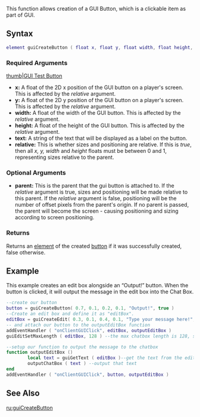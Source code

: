 This function allows creation of a GUI Button, which is a clickable item as part of GUI.

Syntax
------

``` lua
element guiCreateButton ( float x, float y, float width, float height, string text, bool relative, [ element parent = nil ] )
```

### Required Arguments

[thumb|GUI Test Button](/docs/image-button.png.md "wikilink")

-   **x:** A float of the 2D x position of the GUI button on a player's screen. This is affected by the *relative* argument.
-   **y:** A float of the 2D y position of the GUI button on a player's screen. This is affected by the *relative* argument.
-   **width:** A float of the width of the GUI button. This is affected by the *relative* argument.
-   **height:** A float of the height of the GUI button. This is affected by the *relative* argument.
-   **text:** A string of the text that will be displayed as a label on the button.
-   **relative:** This is whether sizes and positioning are relative. If this is *true*, then all *x, y, width* and *height* floats must be between 0 and 1, representing sizes relative to the parent.

### Optional Arguments

-   **parent:** This is the parent that the gui button is attached to. If the *relative* argument is true, sizes and positioning will be made relative to this parent. If the *relative* argument is false, positioning will be the number of offset pixels from the parent's origin. If no parent is passed, the parent will become the screen - causing positioning and sizing according to screen positioning.

### Returns

Returns an [element](/docs/element.md "wikilink") of the created [button](/docs/element/gui/button.md "wikilink") if it was successfully created, false otherwise.

Example
-------

This example creates an edit box alongside an “Output!” button. When the button is clicked, it will output the message in the edit box into the Chat Box.

``` lua
--create our button
button = guiCreateButton( 0.7, 0.1, 0.2, 0.1, "Output!", true )
--Create an edit box and define it as "editBox".
editBox = guiCreateEdit( 0.3, 0.1, 0.4, 0.1, "Type your message here!", true )
-- and attach our button to the outputEditBox function
addEventHandler ( "onClientGUIClick", editBox, outputEditBox )
guiEditSetMaxLength ( editBox, 128 ) --the max chatbox length is 128, so force this

--setup our function to output the message to the chatbox
function outputEditBox ()
        local text = guiGetText ( editBox )--get the text from the edit box
        outputChatBox ( text ) --output that text
end
addEventHandler ( "onClientGUIClick", button, outputEditBox )
```

See Also
--------

[ru:guiCreateButton](/docs/ru-guicreatebutton.md "wikilink")
